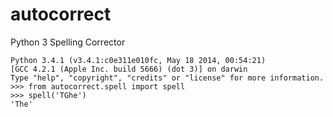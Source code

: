 autocorrect
===========

Python 3 Spelling Corrector

    Python 3.4.1 (v3.4.1:c0e311e010fc, May 18 2014, 00:54:21) 
    [GCC 4.2.1 (Apple Inc. build 5666) (dot 3)] on darwin
    Type "help", "copyright", "credits" or "license" for more information.
    >>> from autocorrect.spell import spell
    >>> spell('TGhe')
    'The'
